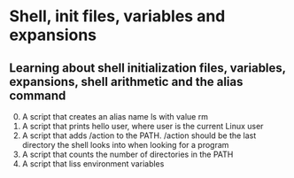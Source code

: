 # Shell, init files, variables and expansions
## Learning about shell initialization files, variables, expansions, shell arithmetic and the **alias** command
0. A script that creates an alias name ls with value rm
1. A script that prints hello user, where user is the current Linux user
2. A script that adds /action to the PATH. /action should be the last directory the shell looks into when looking for a program
3. A script that counts the number of directories in the PATH
4. A script that liss environment variables
